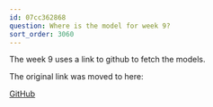 ```yaml
---
id: 07cc362868
question: Where is the model for week 9?
sort_order: 3060
---
```


The week 9 uses a link to github to fetch the models.

The original link was moved to here:

[GitHub](https://github.com/DataTalksClub/machine-learning-zoomcamp/releases)

